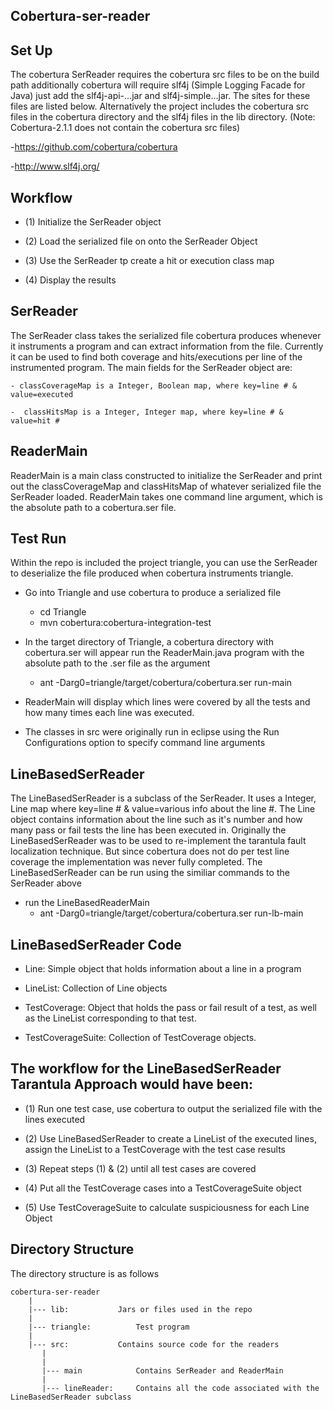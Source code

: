 Cobertura-ser-reader
--------------------

Set Up
------
The cobertura SerReader requires the cobertura src files to be on the build path additionally cobertura will 
require slf4j (Simple Logging Facade for Java) just add the slf4j-api-...jar and slf4j-simple...jar. The
sites for these files are listed below. Alternatively the project includes the cobertura src files in the
cobertura directory and the slf4j files in the lib directory. (Note: Cobertura-2.1.1 does not contain the 
cobertura src files)

-https://github.com/cobertura/cobertura 

-http://www.slf4j.org/

Workflow
--------

- (1) Initialize the SerReader object

- (2) Load the serialized file on onto the SerReader Object

- (3) Use the SerReader tp create a hit or execution class map

- (4) Display the results

SerReader 
---------------
The SerReader class takes the serialized file cobertura produces whenever it 
instruments a program and can extract information from the file. Currently it 
can be used to find both coverage and hits/executions per line of the instrumented program.
The main fields for the SerReader object are:
	
	- classCoverageMap is a Integer, Boolean map, where key=line # & value=executed

	-  classHitsMap is a Integer, Integer map, where key=line # & value=hit #

ReaderMain 
----------------
ReaderMain is a main class constructed to initialize the SerReader and print out the
classCoverageMap and classHitsMap of whatever serialized file the SerReader loaded.
ReaderMain takes one command line argument, which is the absolute path to a 
cobertura.ser file.

Test Run
--------
Within the repo is included the project triangle, you can use the SerReader to deserialize
the file produced when cobertura instruments triangle.

- Go into Triangle and use cobertura to produce a serialized file
	- cd Triangle
	- mvn cobertura:cobertura-integration-test

- In the target directory of Triangle, a cobertura directory with cobertura.ser will appear
  run the ReaderMain.java program with the absolute path to the .ser file as the argument
	-  ant -Darg0=triangle/target/cobertura/cobertura.ser run-main

- ReaderMain will display which lines were covered by all the tests and how many times each line
  was executed.   

- The classes in src were originally run in eclipse using the Run Configurations option to specify 
command line arguments

LineBasedSerReader 
------------------------
The LineBasedSerReader is a subclass of the SerReader. It uses a Integer, Line
map where key=line # & value=various info about the line #. The Line object 
contains information about the line such as it's number and how many pass or fail
tests the line has been executed in. Originally the LineBasedSerReader was to be
used to re-implement the tarantula fault localization technique. But since cobertura
does not do per test line coverage the implementation was never fully completed. The
LineBasedSerReader can be run using the similiar commands to the SerReader above

- run the LineBasedReaderMain
	- ant -Darg0=triangle/target/cobertura/cobertura.ser run-lb-main

LineBasedSerReader Code 
-----------------------------------

- Line: Simple object that holds information about a line in a program

- LineList: Collection of Line objects

- TestCoverage: Object that holds the pass or fail result of a test, as well as the LineList corresponding to that test.

- TestCoverageSuite: Collection of TestCoverage objects. 

The workflow for the LineBasedSerReader Tarantula Approach would have been:
--------------------------------------------------------------------------

- (1) Run one test case, use cobertura to output the serialized file with the lines
executed

- (2) Use LineBasedSerReader to create a LineList of the executed lines, assign
the LineList to a TestCoverage with the test case results

- (3) Repeat steps (1) & (2) until all test cases are covered

- (4) Put all the TestCoverage cases into a TestCoverageSuite object

- (5) Use TestCoverageSuite to calculate suspiciousness for each Line Object

Directory Structure
-------------------
The directory structure is as follows
	
	cobertura-ser-reader
		|
		|--- lib:			Jars or files used in the repo
		|
		|--- triangle:			Test program 
		|
		|--- src:			Contains source code for the readers
		   |
		   |
		   |--- main			Contains SerReader and ReaderMain
		   |
		   |--- lineReader:		Contains all the code associated with the LineBasedSerReader subclass 


	

